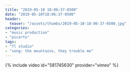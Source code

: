 ```yaml
---
title: "2019-05-10 18:06:37-0500"
date: "2019-05-10T18:06:37-0500"
header:
  teaser: "/assets/thumbs/2019-05-10-18-06-37-0500.jpg"
categories:
- "music production"
- "picarto"
tags:
- "fl studio"
- "song: the mountains, they trouble me"
---
```

{% include video id="581745630" provider="vimeo" %}
